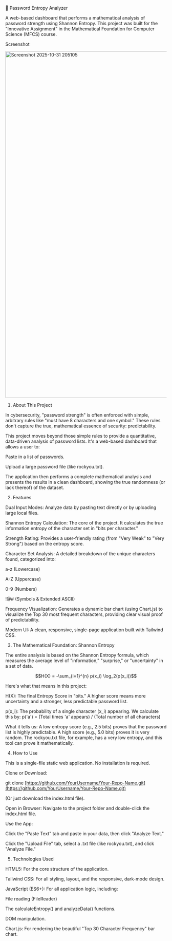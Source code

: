 🔑 Password Entropy Analyzer

A web-based dashboard that performs a mathematical analysis of password strength using Shannon Entropy. This project was built for the "Innovative Assignment" in the Mathematical Foundation for Computer Science (MFCS) course.

Screenshot

<img width="1919" height="1079" alt="Screenshot 2025-10-31 205105" src="https://github.com/user-attachments/assets/87b1cac8-b831-47b0-8dce-f7571adaacc4" />


1. About This Project

In cybersecurity, "password strength" is often enforced with simple, arbitrary rules like "must have 8 characters and one symbol." These rules don't capture the true, mathematical essence of security: predictability.

This project moves beyond those simple rules to provide a quantitative, data-driven analysis of password lists. It's a web-based dashboard that allows a user to:

Paste in a list of passwords.

Upload a large password file (like rockyou.txt).

The application then performs a complete mathematical analysis and presents the results in a clean dashboard, showing the true randomness (or lack thereof) of the dataset.

2. Features

Dual Input Modes: Analyze data by pasting text directly or by uploading large local files.

Shannon Entropy Calculation: The core of the project. It calculates the true information entropy of the character set in "bits per character."

Strength Rating: Provides a user-friendly rating (from "Very Weak" to "Very Strong") based on the entropy score.

Character Set Analysis: A detailed breakdown of the unique characters found, categorized into:

a-z (Lowercase)

A-Z (Uppercase)

0-9 (Numbers)

!@# (Symbols & Extended ASCII)

Frequency Visualization: Generates a dynamic bar chart (using Chart.js) to visualize the Top 30 most frequent characters, providing clear visual proof of predictability.

Modern UI: A clean, responsive, single-page application built with Tailwind CSS.

3. The Mathematical Foundation: Shannon Entropy

The entire analysis is based on the Shannon Entropy formula, which measures the average level of "information," "surprise," or "uncertainty" in a set of data.

$$H(X) = -\sum_{i=1}^{n} p(x_i) \log_2(p(x_i))$$

Here's what that means in this project:

H(X): The final Entropy Score in "bits." A higher score means more uncertainty and a stronger, less predictable password list.

p(x_i): The probability of a single character (x_i) appearing. We calculate this by:
p('a') = (Total times 'a' appears) / (Total number of all characters)

What it tells us: A low entropy score (e.g., 2.5 bits) proves that the password list is highly predictable. A high score (e.g., 5.0 bits) proves it is very random. The rockyou.txt file, for example, has a very low entropy, and this tool can prove it mathematically.

4. How to Use

This is a single-file static web application. No installation is required.

Clone or Download:

git clone [https://github.com/YourUsername/Your-Repo-Name.git](https://github.com/YourUsername/Your-Repo-Name.git)


(Or just download the index.html file).

Open in Browser:
Navigate to the project folder and double-click the index.html file.

Use the App:

Click the "Paste Text" tab and paste in your data, then click "Analyze Text."

Click the "Upload File" tab, select a .txt file (like rockyou.txt), and click "Analyze File."

5. Technologies Used

HTML5: For the core structure of the application.

Tailwind CSS: For all styling, layout, and the responsive, dark-mode design.

JavaScript (ES6+): For all application logic, including:

File reading (FileReader)

The calculateEntropy() and analyzeData() functions.

DOM manipulation.

Chart.js: For rendering the beautiful "Top 30 Character Frequency" bar chart.
